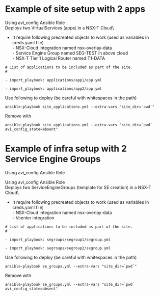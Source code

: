 # Example of site setup with 2 apps
Using avi_config Ansible Role\
Deploys two VirtualServices (apps) in a NSX-T Cloud\
- It require following precreated objects to work (used as variables in creds.yaml file)\
        - NSX-Cloud integration named nsx-overlay-data\
        - Service Engine Group named SEG-TEST in above cloud\
        - NSX-T Tier 1 Logical Router named T1-DATA


```
# List of applications to be included as part of the site.
#

- import_playbook: applications/app1/app.yml

- import_playbook: applications/app2/app.yml
```

Use following to deploy (be careful with whitespaces in the path)
        
```
ansible-playbook site_applications.yml --extra-vars "site_dir=`pwd`"
```
Remove with 
```
ansible-playbook site_applications.yml --extra-vars "site_dir=`pwd` avi_config_state=absent"
```
# Example of infra setup with 2 Service Engine Groups

Using avi_config Ansible Role

Using avi_config Ansible Role\
Deploys two ServiceEngineGroups (template for SE creation) in a NSX-T Cloud\
- It require following precreated objects to work (used as variables in creds.yaml file)\
        - NSX-Cloud integration named nsx-overlay-data\
        - Vcenter integration 


```
# List of applications to be included as part of the site.
#

- import_playbook: segroups/segroup1/segroup.yml

- import_playbook: segroups/segroup2/segroup.yml
```

Use following to deploy (be careful with whitespaces in the path)
        
```
ansible-playbook se_groups.yml --extra-vars "site_dir=`pwd`"
```
Remove with 
```
ansible-playbook se_groups.yml --extra-vars "site_dir=`pwd` avi_config_state=absent"
```
